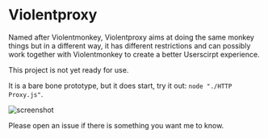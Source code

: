 # Violentproxy

Named after Violentmonkey, Violentproxy aims at doing the same monkey things but in a different way, 
it has different restrictions and can possibly work together with Violentmonkey to create a better Userscirpt experience. 

This project is not yet ready for use. 

It is a bare bone prototype, but it does start, try it out: `node "./HTTP Proxy.js"`. 

![screenshot](http://i.imgur.com/itQBQjq.png)

Please open an issue if there is something you want me to know. 
